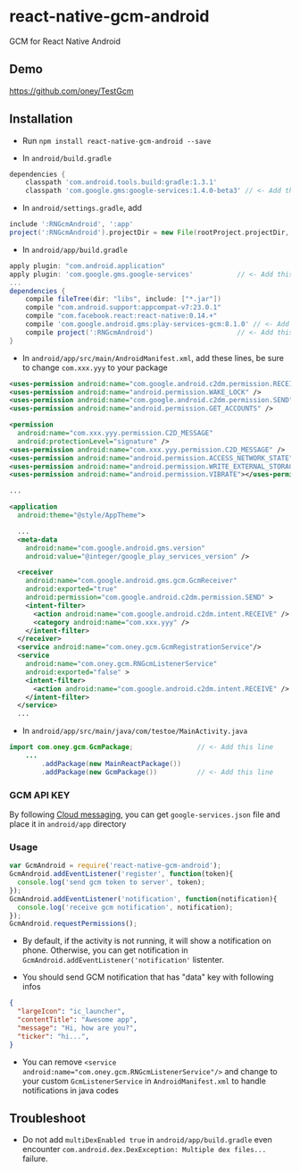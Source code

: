 # react-native-gcm-android

GCM for React Native Android

## Demo

https://github.com/oney/TestGcm

## Installation

- Run `npm install react-native-gcm-android --save`

- In `android/build.gradle`
```gradle
dependencies {
    classpath 'com.android.tools.build:gradle:1.3.1'
    classpath 'com.google.gms:google-services:1.4.0-beta3' // <- Add this line
```

- In `android/settings.gradle`, add
```gradle
include ':RNGcmAndroid', ':app'
project(':RNGcmAndroid').projectDir = new File(rootProject.projectDir, '../node_modules/react-native-gcm-android/android')
```

- In `android/app/build.gradle`
```gradle
apply plugin: "com.android.application"
apply plugin: 'com.google.gms.google-services'           // <- Add this line
...
dependencies {
    compile fileTree(dir: "libs", include: ["*.jar"])
    compile "com.android.support:appcompat-v7:23.0.1"
    compile "com.facebook.react:react-native:0.14.+"
    compile 'com.google.android.gms:play-services-gcm:8.1.0' // <- Add this line
    compile project(':RNGcmAndroid')                     // <- Add this line
}
```

- In `android/app/src/main/AndroidManifest.xml`, add these lines, be sure to change `com.xxx.yyy` to your package
```xml
<uses-permission android:name="com.google.android.c2dm.permission.RECEIVE" />
<uses-permission android:name="android.permission.WAKE_LOCK" />
<uses-permission android:name="com.google.android.c2dm.permission.SEND" />
<uses-permission android:name="android.permission.GET_ACCOUNTS" />

<permission
  android:name="com.xxx.yyy.permission.C2D_MESSAGE"
  android:protectionLevel="signature" />
<uses-permission android:name="com.xxx.yyy.permission.C2D_MESSAGE" />
<uses-permission android:name="android.permission.ACCESS_NETWORK_STATE" />
<uses-permission android:name="android.permission.WRITE_EXTERNAL_STORAGE" />
<uses-permission android:name="android.permission.VIBRATE"></uses-permission>

...

<application
  android:theme="@style/AppTheme">

  ...
  <meta-data
    android:name="com.google.android.gms.version"
    android:value="@integer/google_play_services_version" />

  <receiver
    android:name="com.google.android.gms.gcm.GcmReceiver"
    android:exported="true"
    android:permission="com.google.android.c2dm.permission.SEND" >
    <intent-filter>
      <action android:name="com.google.android.c2dm.intent.RECEIVE" />
      <category android:name="com.xxx.yyy" />
    </intent-filter>
  </receiver>
  <service android:name="com.oney.gcm.GcmRegistrationService"/>
  <service
    android:name="com.oney.gcm.RNGcmListenerService"
    android:exported="false" >
    <intent-filter>
      <action android:name="com.google.android.c2dm.intent.RECEIVE" />
    </intent-filter>
  </service>
  ...
```
- In `android/app/src/main/java/com/testoe/MainActivity.java`
```java
import com.oney.gcm.GcmPackage;                // <- Add this line
    ...
        .addPackage(new MainReactPackage())
        .addPackage(new GcmPackage())          // <- Add this line
```

### GCM API KEY
By following [Cloud messaging](https://developers.google.com/cloud-messaging/android/client), you can get `google-services.json` file and place it in `android/app` directory

### Usage

```javascript
var GcmAndroid = require('react-native-gcm-android');
GcmAndroid.addEventListener('register', function(token){
  console.log('send gcm token to server', token);
});
GcmAndroid.addEventListener('notification', function(notification){
  console.log('receive gcm notification', notification);
});
GcmAndroid.requestPermissions();
```

- By default, if the activity is not running, it will show a notification on phone. Otherwise, you can get notification in `GcmAndroid.addEventListener('notification'` listenter.

- You should send GCM notification that has "data" key with following infos
```json
{
  "largeIcon": "ic_launcher",
  "contentTitle": "Awesome app",
  "message": "Hi, how are you?",
  "ticker": "hi...",
}
```

- You can remove `<service android:name="com.oney.gcm.RNGcmListenerService"/>` and change to your custom `GcmListenerService` in `AndroidManifest.xml` to handle notifications in java codes

## Troubleshoot

- Do not add `multiDexEnabled true` in `android/app/build.gradle` even encounter `com.android.dex.DexException: Multiple dex files...` failure.
